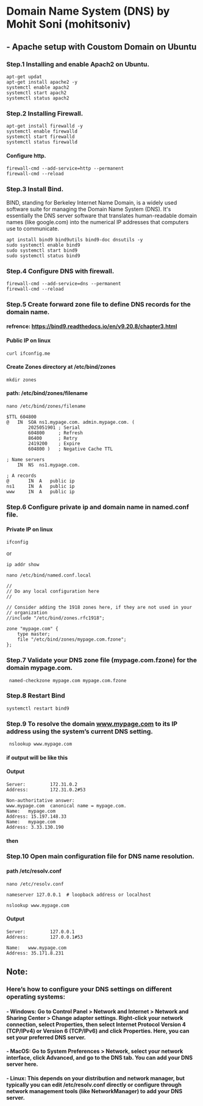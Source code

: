 # Domain Name System (DNS) by Mohit Soni (mohitsoniv)
## - Apache setup with Coustom Domain on Ubuntu
### Step.1 Installing and enable Apach2 on Ubuntu.
```
apt-get updat
apt-get install apache2 -y
systemctl enable apach2
systemctl start apach2
systemctl status apach2
```
### Step.2 Installing Firewall.
```
apt-get install firewalld -y
systemctl enable firewalld
systemctl start firewalld
systemctl status firewalld
```
#### Configure http.
```
firewall-cmd --add-service=http --permanent
firewall-cmd --reload
```
### Step.3 Install Bind.
BIND, standing for Berkeley Internet Name Domain, is a widely used software suite for managing the Domain Name System (DNS). It's essentially the DNS server software that translates human-readable domain names (like google.com) into the numerical IP addresses that computers use to communicate.
```
apt install bind9 bind9utils bind9-doc dnsutils -y
sudo systemctl enable bind9
sudo systemctl start bind9
sudo systemctl status bind9
```
### Step.4 Configure DNS with firewall.
```
firewall-cmd --add-service=dns --permanent
firewall-cmd --reload
```
### Step.5 Create forward zone file to define DNS records for the domain name.
#### refrence:  https://bind9.readthedocs.io/en/v9.20.8/chapter3.html
#### Public IP on linux
```
curl ifconfig.me 
```
#### Create Zones directory at /etc/bind/zones
```
mkdir zones
```
#### path: /etc/bind/zones/filename
```
nano /etc/bind/zones/filename
```
```
$TTL 604800
@   IN  SOA ns1.mypage.com. admin.mypage.com. (
        2025051901 ; Serial
        604800     ; Refresh
        86400      ; Retry
        2419200    ; Expire
        604800 )   ; Negative Cache TTL

; Name servers
    IN  NS  ns1.mypage.com.

; A records
@       IN  A   public ip   
ns1     IN  A   public ip     
www     IN  A   public ip    
```
### Step.6  Configure private ip and domain name in named.conf file.
#### Private IP on linux
```
ifconfig
```
or
```
ip addr show
```
```
nano /etc/bind/named.conf.local
```
```
//
// Do any local configuration here
//

// Consider adding the 1918 zones here, if they are not used in your
// organization
//include "/etc/bind/zones.rfc1918";

zone "mypage.com" {
    type master;
    file "/etc/bind/zones/mypage.com.fzone";
};

```
### Step.7 Validate your DNS zone file (mypage.com.fzone) for the domain mypage.com.
```
 named-checkzone mypage.com mypage.com.fzone
```
### Step.8 Restart Bind 
```
systemctl restart bind9
```
### Step.9 To resolve the domain www.mypage.com to its IP address using the system’s current DNS setting.
```
 nslookup www.mypage.com
```
#### if output will be like this 
#### Output
```
Server:         172.31.0.2
Address:        172.31.0.2#53

Non-authoritative answer:
www.mypage.com  canonical name = mypage.com.
Name:   mypage.com
Address: 15.197.148.33
Name:   mypage.com
Address: 3.33.130.190
```
#### then
### Step.10 Open main configuration file for DNS name resolution.
#### path /etc/resolv.conf
```
nano /etc/resolv.conf
```
```
nameserver 127.0.0.1  # loopback address or localhost
```
```
nslookup www.mypage.com
```
#### Output
```
Server:         127.0.0.1
Address:        127.0.0.1#53

Name:   www.mypage.com
Address: 35.171.8.231
```
## Note:
### Here’s how to configure your DNS settings on different operating systems:


#### - Windows: Go to Control Panel > Network and Internet > Network and Sharing Center > Change adapter settings. Right-click your network connection, select Properties, then select Internet Protocol Version 4 (TCP/IPv4) or Version 6 (TCP/IPv6) and click Properties. Here, you can set your preferred DNS server.


#### - MacOS: Go to System Preferences > Network, select your network interface, click Advanced, and go to the DNS tab. You can add your DNS server here.


#### - Linux: This depends on your distribution and network manager, but typically you can edit /etc/resolv.conf directly or configure through network management tools (like NetworkManager) to add your DNS server.

